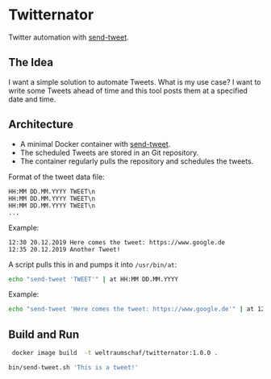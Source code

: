 # Twitternator

Twitter automation with [send-tweet][send-tweet].

## The Idea

I want a simple solution to automate Tweets. What is my use case? I want to write some Tweets ahead of time and this tool posts them at a specified date and time.

## Architecture

- A minimal Docker container with [send-tweet][send-tweet].
- The scheduled Tweets are stored in an Git repository.
- The container regularly pulls the repository and schedules the tweets.

Format of the tweet data file:

```text
HH:MM DD.MM.YYYY TWEET\n
HH:MM DD.MM.YYYY TWEET\n
HH:MM DD.MM.YYYY TWEET\n
...
```

Example:

```text
12:30 20.12.2019 Here comes the tweet: https://www.google.de
12:35 20.12.2019 Another Tweet!
```

A script pulls this in and pumps it into `/usr/bin/at`:

```bash
echo "send-tweet 'TWEET'" | at HH:MM DD.MM.YYYY
```

Example:

```bash
echo "send-tweet 'Here comes the tweet: https://www.google.de'" | at 12:30 20.12.2019
```

## Build and Run

```bash
 docker image build  -t weltraumschaf/twitternator:1.0.0 .
 ```

 ```bash
 bin/send-tweet.sh 'This is a tweet!'
 ```

 [send-tweet]: https://npm.taobao.org/package/send-tweet
